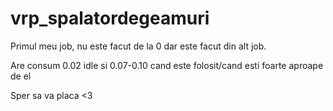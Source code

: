 # vrp_spalatordegeamuri
Primul meu job, nu este facut de la 0 dar este facut din alt job.

Are consum 0.02 idle si 0.07-0.10 cand este folosit/cand esti foarte aproape de el

Sper sa va placa <3
